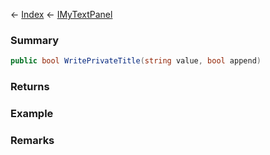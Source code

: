 ← [Index](Api-Index) ← [IMyTextPanel](Sandbox.ModAPI.Ingame.IMyTextPanel)

### Summary

```csharp
public bool WritePrivateTitle(string value, bool append)
```

### Returns

### Example

### Remarks


